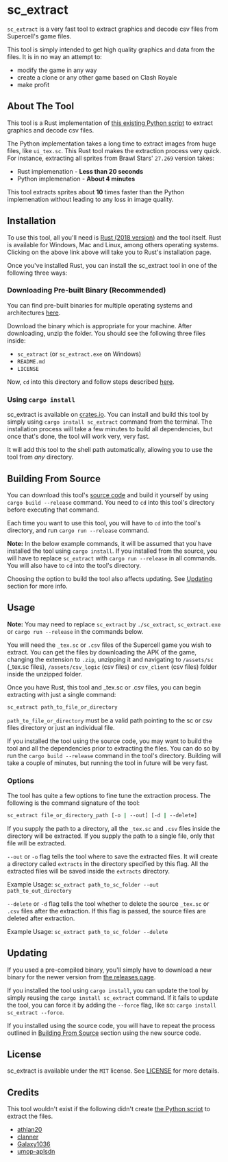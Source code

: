 # sc_extract

`sc_extract` is a very fast tool to extract graphics and decode csv files from Supercell's game files.

This tool is simply intended to get high quality graphics and data from the files. It is in no way an attempt to:

- modify the game in any way
- create a clone or any other game based on Clash Royale
- make profit

## About The Tool

This tool is a Rust implementation of [this existing Python script](https://github.com/123456abcdef/cr-sc-dump) to extract graphics and decode csv files.

The Python implementation takes a long time to extract images from huge files, like `ui_tex.sc`. This Rust tool makes the extraction process very quick. For instance, extracting all sprites from Brawl Stars' `27.269` version takes:

- Rust implemenation - **Less than 20 seconds**
- Python implemenation - **About 4 minutes**

This tool extracts sprites about **10** times faster than the Python implemenation without leading to any loss in image quality.

## Installation

To use this tool, all you'll need is [Rust (2018 version)](https://www.rust-lang.org/tools/install) and the tool itself. Rust is available for Windows, Mac and Linux, among others operating systems. Clicking on the above link above will take you to Rust's installation page.

Once you've installed Rust, you can install the sc_extract tool in one of the following three ways:

### Downloading Pre-built Binary (Recommended)

You can find pre-built binaries for multiple operating systems and architectures [here](https://github.com/AriusX7/sc-extract/releases).

Download the binary which is appropriate for your machine. After downloading, unzip the folder. You should see the following three files inside:

- `sc_extract` (or `sc_extract.exe` on Windows)
- `README.md`
- `LICENSE`

Now, `cd` into this directory and follow steps described [here](#usage).

### Using `cargo install`

sc_extract is available on [crates.io](https://crates.io/crates/sc_extract). You can install and build this tool by simply using `cargo install sc_extract` command from the terminal. The installation process will take a few minutes to build all dependencies, but once that's done, the tool will work very, very fast.

It will add this tool to the shell path automatically, allowing you to use the tool from *any* directory.

## Building From Source

You can download this tool's [source code](https://codeload.github.com/AriusX7/sc-extract/zip/master) and build it yourself by using `cargo build --release` command. You need to `cd` into this tool's directory before executing that command.

Each time you want to use this tool, you will have to `cd` into the tool's directory, and run `cargo run --release` command.

**Note:** In the below example commands, it will be assumed that you have installed the tool using `cargo install`. If you installed from the source, you will have to replace `sc_extract` with `cargo run --release` in all commands. You will also have to `cd` into the tool's directory.

Choosing the option to build the tool also affects updating. See [Updating](#updating) section for more info.

## Usage

**Note:** You may need to replace `sc_extract` by `./sc_extract`, `sc_extract.exe` or `cargo run --release` in the commands below.

You will need the `_tex.sc` or `.csv` files of the Supercell game you wish to extract. You can get the files by downloading the APK of the game, changing the extension to `.zip`, unzipping it and navigating to `/assets/sc` (_tex.sc files), `/assets/csv_logic` (csv files) or `csv_client` (csv files) folder inside the unzipped folder.

Once you have Rust, this tool and _tex.sc or .csv files, you can begin extracting with just a single command:

```sh
sc_extract path_to_file_or_directory
```

`path_to_file_or_directory` must be a valid path pointing to the sc or csv files directory or just an individual file.

If you installed the tool using the source code, you may want to build the tool and all the dependencies prior to extracting the files. You can do so by run the `cargo build --release` command in the tool's directory. Building will take a couple of minutes, but running the tool in future will be very fast.

### Options

The tool has quite a few options to fine tune the extraction process. The following is the command signature of the tool:

```sh
sc_extract file_or_directory_path [-o | --out] [-d | --delete]
```

If you supply the path to a directory, all the `_tex.sc` and `.csv` files inside the directory will be extracted. If you supply the path to a single file, only that file will be extracted.

`--out` or `-o` flag tells the tool where to save the extracted files. It will create a directory called `extracts` in the directory specified by this flag. All the extracted files will be saved inside the `extracts` directory.

Example Usage: `sc_extract path_to_sc_folder --out path_to_out_directory`

`--delete` or `-d` flag tells the tool whether to delete the source `_tex.sc` or `.csv` files after the extraction. If this flag is passed, the source files are deleted after extraction.

Example Usage: `sc_extract path_to_sc_folder --delete`

## Updating

If you used a pre-compiled binary, you'll simply have to download a new binary for the newer version from [the releases page](https://github.com/AriusX7/sc-extract/releases).

If you installed the tool using `cargo install`, you can update the tool by simply reusing the `cargo install sc_extract` command. If it fails to update the tool, you can force it by adding the `--force` flag, like so: `cargo install sc_extract --force`.

If you installed using the source code, you will have to repeat the process outlined in [Building From Source](#building-from-source) section using the new source code.

## License

sc_extract is available under the `MIT` license. See [LICENSE](LICENSE) for more details.

## Credits

This tool wouldn't exist if the following didn't create [the Python script](https://github.com/123456abcdef/cr-sc-dump#credits) to extract the files.

- [athlan20](https://github.com/athlan20)
- [clanner](https://github.com/clanner)
- [Galaxy1036](https://github.com/Galaxy1036)
- [umop-aplsdn](https://github.com/umop-aplsdn)

